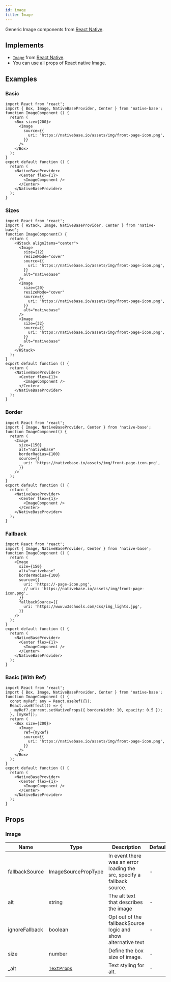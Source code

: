 ```yaml
---
id: image
title: Image
---
```


Generic Image components from [React Native](https://reactnative.dev).

## Implements

- [`Image`](https://reactnative.dev/docs/image) from [React Native](https://reactnative.dev).
- You can use all props of React native Image.

## Examples

### Basic

```SnackPlayer name=Image%20Example
import React from 'react';
import { Box, Image, NativeBaseProvider, Center } from 'native-base';
function ImageComponent () {
  return (
    <Box size={200}>
      <Image
        source={{
          uri: 'https://nativebase.io/assets/img/front-page-icon.png',
        }}
      />
    </Box>
  );
}
export default function () {
  return (
    <NativeBaseProvider>
      <Center flex={1}>
        <ImageComponent />
      </Center>
    </NativeBaseProvider>
  );
}
```

### Sizes

```SnackPlayer name=Image%20Example(Sizes)
import React from 'react';
import { HStack, Image, NativeBaseProvider, Center } from 'native-base';
function ImageComponent() {
  return (
    <HStack alignItems="center">
      <Image
        size={12}
        resizeMode="cover"
        source={{
          uri: 'https://nativebase.io/assets/img/front-page-icon.png',
        }}
        alt="nativebase"
      />
      <Image
        size={20}
        resizeMode="cover"
        source={{
          uri: 'https://nativebase.io/assets/img/front-page-icon.png',
        }}
        alt="nativebase"
      />
      <Image
        size={32}
        source={{
          uri: 'https://nativebase.io/assets/img/front-page-icon.png',
        }}
        alt="nativebase"
      />
    </HStack>
  );
}
export default function () {
  return (
    <NativeBaseProvider>
      <Center flex={1}>
        <ImageComponent />
      </Center>
    </NativeBaseProvider>
  );
}
```

### Border

```SnackPlayer name=Image%20Example(Border)
import React from 'react';
import { Image, NativeBaseProvider, Center } from 'native-base';
function ImageComponent() {
  return (
    <Image
      size={150}
      alt="nativebase"
      borderRadius={100}
      source={{
        uri: 'https://nativebase.io/assets/img/front-page-icon.png',
      }}
    />
  );
}
export default function () {
  return (
    <NativeBaseProvider>
      <Center flex={1}>
        <ImageComponent />
      </Center>
    </NativeBaseProvider>
  );
}
```

### Fallback

```SnackPlayer name=Image%20Example(Fallback)
import React from 'react';
import { Image, NativeBaseProvider, Center } from 'native-base';
function ImageComponent () {
  return (
    <Image
      size={150}
      alt="nativebase"
      borderRadius={100}
      source={{
        uri: 'https://-page-icon.png',
        // uri: 'https://nativebase.io/assets/img/front-page-icon.png',
      }}
      fallbackSource={{
        uri: 'https://www.w3schools.com/css/img_lights.jpg',
      }}
    />
  );
}
export default function () {
  return (
    <NativeBaseProvider>
      <Center flex={1}>
        <ImageComponent />
      </Center>
    </NativeBaseProvider>
  );
}
```

### Basic (With Ref)

```SnackPlayer name=Image%20Example(With Ref)
import React from 'react';
import { Box, Image, NativeBaseProvider, Center } from 'native-base';
function ImageComponent () {
  const myRef: any = React.useRef({});
  React.useEffect(() => {
    myRef?.current.setNativeProps({ borderWidth: 10, opacity: 0.5 });
  }, [myRef]);
  return (
    <Box size={200}>
      <Image
        ref={myRef}
        source={{
          uri: 'https://nativebase.io/assets/img/front-page-icon.png',
        }}
      />
    </Box>
  );
}
export default function () {
  return (
    <NativeBaseProvider>
      <Center flex={1}>
        <ImageComponent />
      </Center>
    </NativeBaseProvider>
  );
}
```

## Props

### Image

| Name           | Type                         | Description                                                             | Default |
| -------------- | ---------------------------- | ----------------------------------------------------------------------- | ------- |
| fallbackSource | ImageSourcePropType          | In event there was an error loading the src, specify a fallback source. | -       |
| alt            | string                       | The alt text that describes the image                                   | -       |
| ignoreFallback | boolean                      | Opt out of the fallbackSource logic and show alternative text           | -       |
| size           | number                       | Define the box size of image.                                           | -       |
| \_alt          | [`TextProps`](text.md#props) | Text styling for alt.                                                   | -       |
